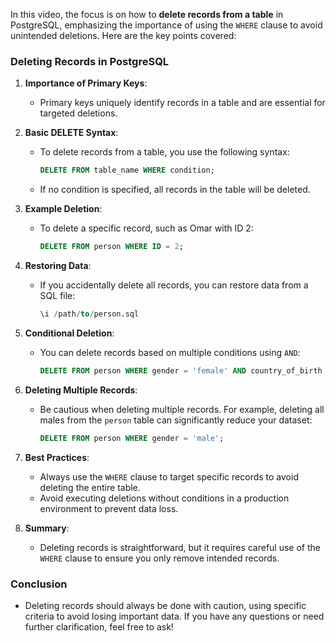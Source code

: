 In this video, the focus is on how to **delete records from a table** in PostgreSQL, emphasizing the importance of using the `WHERE` clause to avoid unintended deletions. Here are the key points covered:

### Deleting Records in PostgreSQL

1. **Importance of Primary Keys**:
   - Primary keys uniquely identify records in a table and are essential for targeted deletions.

2. **Basic DELETE Syntax**:
   - To delete records from a table, you use the following syntax:
     ```sql
     DELETE FROM table_name WHERE condition;
     ```
   - If no condition is specified, all records in the table will be deleted.

3. **Example Deletion**:
   - To delete a specific record, such as Omar with ID 2:
     ```sql
     DELETE FROM person WHERE ID = 2;
     ```

4. **Restoring Data**:
   - If you accidentally delete all records, you can restore data from a SQL file:
     ```sql
     \i /path/to/person.sql
     ```

5. **Conditional Deletion**:
   - You can delete records based on multiple conditions using `AND`:
     ```sql
     DELETE FROM person WHERE gender = 'female' AND country_of_birth = 'Nigeria';
     ```

6. **Deleting Multiple Records**:
   - Be cautious when deleting multiple records. For example, deleting all males from the `person` table can significantly reduce your dataset:
     ```sql
     DELETE FROM person WHERE gender = 'male';
     ```

7. **Best Practices**:
   - Always use the `WHERE` clause to target specific records to avoid deleting the entire table.
   - Avoid executing deletions without conditions in a production environment to prevent data loss.

8. **Summary**:
   - Deleting records is straightforward, but it requires careful use of the `WHERE` clause to ensure you only remove intended records.

### Conclusion
- Deleting records should always be done with caution, using specific criteria to avoid losing important data. If you have any questions or need further clarification, feel free to ask!